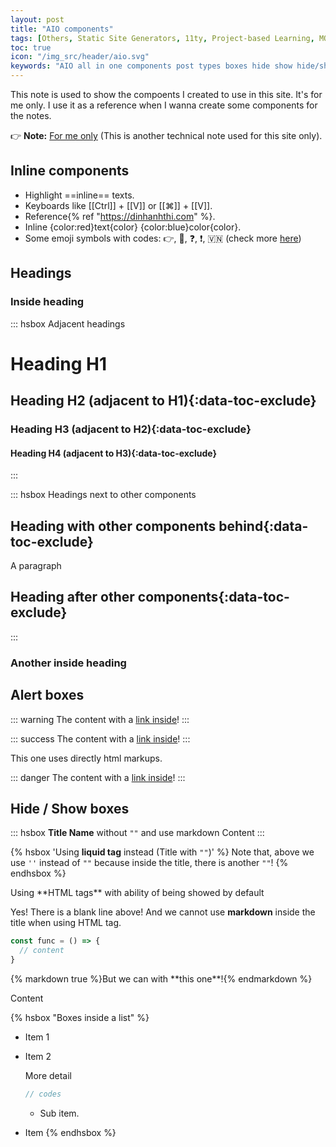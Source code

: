 ```yaml
---
layout: post
title: "AIO components"
tags: [Others, Static Site Generators, 11ty, Project-based Learning, MOOC, Machine Learning, Data Science, Deep Learning, NLP, MLOps, Python, Angular, JavaScript, Skills]
toc: true
icon: "/img_src/header/aio.svg"
keywords: "AIO all in one components post types boxes hide show hide/show linke url insert images 11ty eleventy topics all topics subjects code blocks boxes math equations"
---
```


This note is used to show the compoents I created to use in this site. It's for me only. I use it as a reference when I wanna create some components for the notes.

👉 **Note:** [For me only](/for-me-only-copied/) (This is another technical note used for this site only).

## Inline components

- Highlight ==inline== texts.
- Keyboards like [[Ctrl]] + [[V]] or [[⌘]] + [[V]].
- Reference{% ref "https://dinhanhthi.com" %}.
- Inline {color:red}text{color} {color:blue}color{color}.
- Some emoji symbols with codes: :point_right:, :low_brightness:, :question:, :exclamation:, :vietnam: (check more [here](https://github.com/markdown-it/markdown-it-emoji/blob/master/lib/data/full.json))

## Headings

### Inside heading

::: hsbox Adjacent headings
# Heading H1

## Heading H2 (adjacent to H1){:data-toc-exclude}

### Heading H3 (adjacent to H2){:data-toc-exclude}

#### Heading H4 (adjacent to H3){:data-toc-exclude}
:::

::: hsbox Headings next to other components
## Heading with other components behind{:data-toc-exclude}

A paragraph

## Heading after other components{:data-toc-exclude}
:::

### Another inside heading

## Alert boxes

::: warning
The content with a [link inside](#)!
:::

::: success
The content with a [link inside](#)!
:::

<div class="info">
This one uses directly html markups.
</div>

::: danger
The content with a [link inside](#)!
:::

## Hide / Show boxes

::: hsbox **Title Name** without `""` and use markdown
Content
:::

{% hsbox 'Using **liquid tag** instead (Title with `""`)' %}
Note that, above we use `''` instead of `""` because inside the title, there is another `""`!
{% endhsbox %}

<div class="hsbox">
<div class="hs__title show">
Using **HTML tags** with ability of being showed by default
</div>
<div class="hs__content">

Yes! There is a blank line above! And we cannot use **markdown** inside the title when using HTML tag.

``` js
const func = () => {
  // content
}
```

<div class="hsbox">
<div class="hs__title">
{% markdown true %}But we can with **this one**!{% endmarkdown %}
</div>
<div class="hs__content">

Content
</div>
</div>

</div>
</div>

{% hsbox "Boxes inside a list" %}
- Item 1
- Item 2

  <div class="hsbox">
	<div class="hs__title">
		More detail
	</div>
	<div class="hs__content">

  ```js
  // codes
  ```
  </div>
  </div>

  - Sub item.
- Item
{% endhsbox %}
